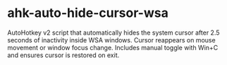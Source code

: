 # ahk-auto-hide-cursor-wsa
AutoHotkey v2 script that automatically hides the system cursor after 2.5 seconds of inactivity inside WSA windows. Cursor reappears on mouse movement or window focus change. Includes manual toggle with Win+C and ensures cursor is restored on exit.
